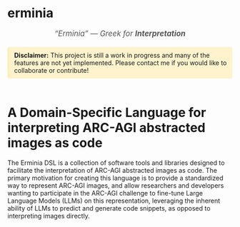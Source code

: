# erminia

<div style="text-align:center; font-style:italic; font-size:1.2em; color:#555; margin: 10px 0;">
  “Erminia” — Greek for <strong>Interpretation</strong>
</div>

<div style="background-color: #fff3cd; border-left: 5px solid #ffeeba; padding: 10px; margin: 20px 0; border-radius: 5px;">
<strong>Disclaimer:</strong> This project is still a work in progress and many of the features are not yet implemented.
Please contact me if you would like to collaborate or contribute!
</div>

<div style="display: flex; gap: 40px; flex-wrap: wrap;">
  <div style="flex: 1; min-width: 300px;">
  <h1>A Domain-Specific Language for interpreting ARC-AGI abstracted images as code</h1>

  <p>The Erminia DSL is a collection of software tools and libraries designed to 
  facilitate the interpretation of ARC-AGI abstracted images as code. The primary
  motivation for creating this language is to provide a standardized way to represent
  ARC-AGI images, and allow researchers and developers wanting to participate in the 
  ARC-AGI challenge to fine-tune Large Language Models (LLMs) on this representation, leveraging
  the inherent ability of LLMs to predict and generate code snippets,
  as opposed to interpreting images directly.
  </p>
  </div>

</div>
